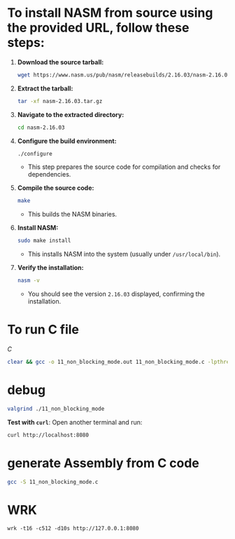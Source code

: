 # To install NASM from source using the provided URL, follow these steps:

1. **Download the source tarball:**

   ```bash
   wget https://www.nasm.us/pub/nasm/releasebuilds/2.16.03/nasm-2.16.03.tar.gz
   ```

2. **Extract the tarball:**

   ```bash
   tar -xf nasm-2.16.03.tar.gz
   ```

3. **Navigate to the extracted directory:**

   ```bash
   cd nasm-2.16.03
   ```

4. **Configure the build environment:**

   ```bash
   ./configure
   ```

   - This step prepares the source code for compilation and checks for dependencies.

5. **Compile the source code:**

   ```bash
   make
   ```

   - This builds the NASM binaries.

6. **Install NASM:**

   ```bash
   sudo make install
   ```

   - This installs NASM into the system (usually under `/usr/local/bin`).

7. **Verify the installation:**
   ```bash
   nasm -v
   ```
   - You should see the version `2.16.03` displayed, confirming the installation.

# To run C file

_C_

```sh
clear && gcc -o 11_non_blocking_mode.out 11_non_blocking_mode.c -lpthread && valgrind ./11_non_blocking_mode.out
```

# debug

```sh
valgrind ./11_non_blocking_mode
```

**Test with `curl`**:
Open another terminal and run:

```sh
curl http://localhost:8080
```

# generate Assembly from C code

```sh
gcc -S 11_non_blocking_mode.c
```

# WRK

```
wrk -t16 -c512 -d10s http://127.0.0.1:8080
```
